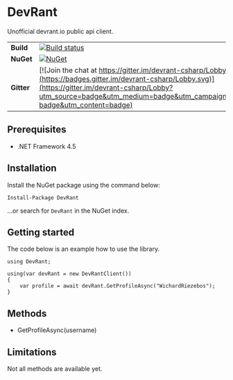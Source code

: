 # DevRant
 
Unofficial devrant.io public api client.

| | |
| --- | --- |
| **Build** | [![Build status](https://ci.appveyor.com/api/projects/status/mecpjf5cwqpdgd67?svg=true)](https://ci.appveyor.com/project/WichardRiezebos/devrant) |
| **NuGet** | [![NuGet](https://buildstats.info/nuget/DevRant)](https://www.nuget.org/packages/DevRant/) |
| **Gitter** |  [![Join the chat at https://gitter.im/devrant-csharp/Lobby](https://badges.gitter.im/devrant-csharp/Lobby.svg)](https://gitter.im/devrant-csharp/Lobby?utm_source=badge&utm_medium=badge&utm_campaign=pr-badge&utm_content=badge) |

## Prerequisites

- .NET Framework 4.5

## Installation

Install the NuGet package using the command below:

```
Install-Package DevRant
```

...or search for `DevRant` in the NuGet index.

## Getting started
The code below is an example how to use the library.

```
using DevRant;

using(var devRant = new DevRantClient())
{
    var profile = await devRant.GetProfileAsync("WichardRiezebos");
}
```

## Methods

- GetProfileAsync(username)


## Limitations

Not all methods are available yet.